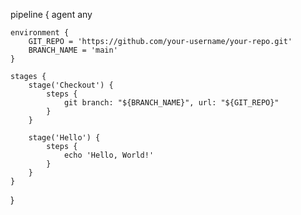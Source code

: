 pipeline {
    agent any

    environment {
        GIT_REPO = 'https://github.com/your-username/your-repo.git'
        BRANCH_NAME = 'main'
    }

    stages {
        stage('Checkout') {
            steps {
                git branch: "${BRANCH_NAME}", url: "${GIT_REPO}"
            }
        }

        stage('Hello') {
            steps {
                echo 'Hello, World!'
            }
        }
    }
}
